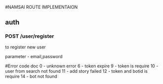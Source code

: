 #NAMSAI ROUTE IMPLEMENTAION

## auth

### POST /user/register

to register new user

parameter - email,password

#Error code doc
0 - unknown error
6 - token expire
9 - token is require
10 - user from search not found
11 - add story failed
12 - token and botid is require
14 - bot not found
